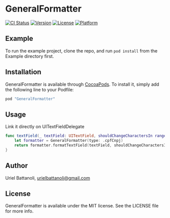 # GeneralFormatter

[![CI Status](http://img.shields.io/travis/OpenCraft/GeneralFormatter.svg?style=flat)](https://travis-ci.org/OpenCraft/GeneralFormatter)
[![Version](https://img.shields.io/cocoapods/v/GeneralFormatter.svg?style=flat)](http://cocoapods.org/pods/GeneralFormatter)
[![License](https://img.shields.io/cocoapods/l/GeneralFormatter.svg?style=flat)](http://cocoapods.org/pods/GeneralFormatter)
[![Platform](https://img.shields.io/cocoapods/p/GeneralFormatter.svg?style=flat)](http://cocoapods.org/pods/GeneralFormatter)

## Example

To run the example project, clone the repo, and run `pod install` from the Example directory first.

## Installation

GeneralFormatter is available through [CocoaPods](http://cocoapods.org). To install
it, simply add the following line to your Podfile:

```ruby
pod "GeneralFormatter"
```

## Usage

Link it directly on UITextFieldDelegate
```swift
func textField(_ textField: UITextField, shouldChangeCharactersIn range: NSRange, replacementString string: String) -> Bool {
    let formatter = GeneralFormatter(type: .cpfCnpj)
    return formatter.formatTextField(textField, shouldChangeCharactersIn: range, replacementString: string)
}
```

## Author

Uriel Battanoli, urielbattanoli@gmail.com

## License

GeneralFormatter is available under the MIT license. See the LICENSE file for more info.

